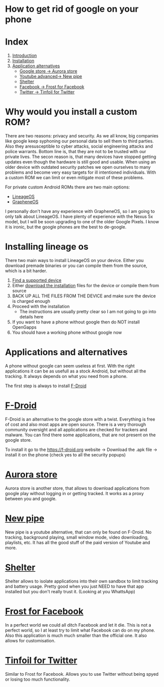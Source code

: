 # How to  get rid of google on your phone 

# Index
1. [Introduction](#why-installing-a-custom-rom)
2. [Installation](https://github.com/gamseb/degooglifyingYourPhone/#installing-lineage-os)
3. [Application alternatives](https://github.com/gamseb/degooglifyingYourPhone/#applications-and-alternatives)
    * [Google store -> Aurora store](https://github.com/gamseb/degooglifyingYourPhone/#aurora-store)
    * [Youtube advanced-> New pipe](https://github.com/gamseb/degooglifyingYourPhone/#new-pipe)
    * [Shelter](https://github.com/gamseb/degooglifyingYourPhone/#shelter)
    * [Facebook -> Frost for Facebook](https://github.com/gamseb/degooglifyingYourPhone/#frost-for-facebook)
    * [Twitter -> Tinfoil for Twitter](https://github.com/gamseb/degooglifyingYourPhone/#tinfoil-for-twitter)


# Why would you install a custom ROM? 

There are two reasons: privacy and security. As we all know, big companies like google keep syphoning our personal data to sell them to third parties. Also they aresusceptible to cyber attacks, social engineering attacks and police warrants. Bottom line is, that they are not to be trusted with our  private lives. 
The secon reason is, that many devices have stopped getting updates even though the hardware is still good and usable. When using an older device with outdated security patches we open ourselves to many problems and become very easy targets for ill intentioned individuals. With a custom ROM we can limit or even mitigate most of these problems. 

For private custom Android ROMs there are two main options:

* [LineageOS](https://lineageos.org/)
* [GrapheneOS](https://grapheneos.org) 

I personally don't have any experience with GrapheneOS, so I am going to only talk about LineageOS. I have plenty of experience with the Nexus 5x model, but I will be soon upgrading to one of the older Google Pixels. I know it is ironic, but the google phones are the best to de-google.

# Installing lineage os

There two main ways to install LineageOS on your device. Either you download premade binaries or you can compile them from the source, which is a bit harder. 

1. [Find a supported device](https://wiki.lineageos.org/devices/)
2. Either [download the installation](https://download.lineageos.org/) files for the device or compile them from source
3. BACK UP ALL THE FILES FROM THE DEVICE and make sure the device is charged enough
4. Proceed with the installation 
   * The instructions are usually pretty clear so I am not going to go into details here
5. If you want to have a phone without google then do NOT install OpenGapps
6. You should have a working phone without google now



# Applications and alternatives

A phone without google can seem useless at first. With the right applications it can be as usefull as a stock Android, but without all the tracking. It always depends on what you need from a phone. 

The first step is always to install [F-Droid](https://f-droid.org/) 

# [F-Droid](https://f-droid.org/) 

F-Droid is an alternative to the google store with a twist. Everything is free of cost and also most apps are open source. There is a very thorough community oversight and all applications are checked for trackers and malware. You can find there some applications, that are not present on the google store. 

To install it go to the https://f-droid.org website -> Download the .apk file -> install it on the phone (check yes to all the security popups)



# [Aurora store](https://f-droid.org/en/packages/com.aurora.store/)

Aurora store is another store, that allows to download applications from google play without logging in or getting tracked. It works as a proxy between you and google. 



# [New pipe](https://f-droid.org/en/packages/org.schabi.newpipe/)

New pipe is a youtube alternative, that can only be found on F-Droid. No tracking, background playing, small window mode, video downloading, playlists, etc. It has all the good stuff of the paid version of Youtube and more. 



# [Shelter](https://f-droid.org/en/packages/net.typeblog.shelter/)

Shelter allows to isolate applications into their own sandbox to limit tracking and battery usage. Pretty good when you just NEED to have that app installed but you don't really trust it. (Looking at you WhattsApp)



# [Frost for Facebook](https://f-droid.org/en/packages/com.pitchedapps.frost/)

In a perfect world we could all ditch Facebook and let it die. This is not a perfect world, so I at least try to limit what Facebook can do on my phone. Also this application is much much smaller than the official one. It also allows for customisation.



# [Tinfoil for Twitter](https://f-droid.org/en/packages/com.mill_e.twitterwrapper/)

Similar to Frost for Facebook. Allows you to use Twitter without being spyed or losing too much functionality. 
